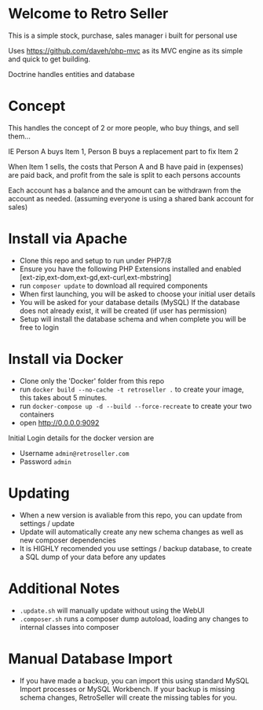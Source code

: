 # Welcome to Retro Seller

This is a simple stock, purchase, sales manager i built for personal use

Uses https://github.com/daveh/php-mvc as its MVC engine as its simple and quick to get building. 

Doctrine handles entities and database

# Concept

This handles the concept of 2 or more people, who buy things, and sell them...

IE Person A buys Item 1, Person B buys a replacement part to fix Item 2

When Item 1 sells, the costs that Person A and B have paid in (expenses) are paid back, and profit from the sale is split to 
each persons accounts

Each account has a balance and the amount can be withdrawn from the account as needed. (assuming everyone is using a shared bank account for sales)

# Install via Apache

- Clone this repo and setup to run under PHP7/8
- Ensure you have the following PHP Extensions installed and enabled [ext-zip,ext-dom,ext-gd,ext-curl,ext-mbstring]
- run `composer update` to download all required components
- When first launching, you will be asked to choose your initial user details
- You will be asked for your database details (MySQL) If the database does not already exist, it will be created (if user has permission)
- Setup will install the database schema and when complete you will be free to login 

# Install via Docker
- Clone only the 'Docker' folder from this repo 
- run `docker build --no-cache -t retroseller .` to create your image, this takes about 5 minutes.
- run `docker-compose up -d --build --force-recreate` to create your two containers
- open http://0.0.0.0:9092 

Initial Login details for the docker version are

- Username `admin@retroseller.com`
- Password `admin`

# Updating

- When a new version is avaliable from this repo, you can update from settings / update
- Update will automatically create any new schema changes as well as new composer dependencies
- It is HIGHLY recomended you use settings / backup database, to create a SQL dump of your data before any updates

# Additional Notes

- `.update.sh` will manually update without using the WebUI
- `.composer.sh` runs a composer dump autoload, loading any changes to internal classes into composer

# Manual Database Import

- If you have made a backup, you can import this using standard MySQL Import processes or MySQL Workbench. If your backup is missing schema changes, RetroSeller will create the missing tables for you.